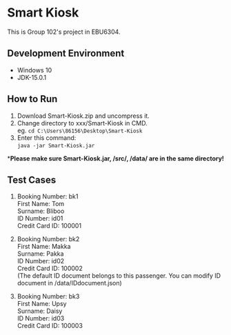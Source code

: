 # Smart Kiosk
This is Group 102's project in EBU6304.

## Development Environment
- Windows 10
- JDK-15.0.1

## How to Run
1. Download Smart-Kiosk.zip and uncompress it.
2. Change directory to xxx/Smart-Kiosk in CMD.  
   eg. 
    `cd C:\Users\86156\Desktop\Smart-Kiosk`
3. Enter this command:  
   `java -jar Smart-Kiosk.jar`
   
***Please make sure Smart-Kiosk.jar, /src/, /data/ are in the same directory!**

## Test Cases
1. Booking Number: bk1  
   First Name: Tom  
   Surname: Bliboo  
   ID Number: id01  
   Credit Card ID: 100001
   

2. Booking Number: bk2  
   First Name: Makka  
   Surname: Pakka  
   ID Number: id02  
   Credit Card ID: 100002  
   (The default ID document belongs to this passenger. You can modify ID document in /data/IDdocument.json)
   

3. Booking Number: bk3  
   First Name: Upsy  
   Surname: Daisy  
   ID Number: id03  
   Credit Card ID: 100003